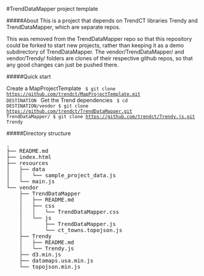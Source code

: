 #TrendDataMapper project template

#####About
This is a project that depends on TrendCT libraries Trendy and TrendDataMapper, which are separate repos.

This was removed from the TrendDataMapper repo so that this repository could be forked to start new projects, rather than keeping it as a demo subdirectory of TrendDataMapper. The vendor/TrendDataMapper/ and vendor/Trendy/ folders are clones of their respective github repos, so that any good changes can just be pushed there.

#####Quick start

Create a MapProjectTemplate
<code>
    $ git clone https://github.com/trendct/MapProjectTemplate.git DESTINATION
</code>
Get the Trend dependencies
<code>
    $ cd DESTINATION/vendor
    $ git clone https://github.com/trendct/TrendDataMapper.git TrendDataMapper/
    $ git clone https://github.com/trendct/Trendy.js.git Trendy
</code>

#####Directory structure
<pre>
.
├── README.md
├── index.html
├── resources
│   ├── data
│   │   └── sample_project_data.js
│   └── main.js
└── vendor
    ├── TrendDataMapper
    │   ├── README.md
    │   ├── css
    │   │   └── TrendDataMapper.css
    │   └── js
    │       ├── TrendDataMapper.js
    │       └── ct_towns.topojson.js
    ├── Trendy
    │   ├── README.md
    │   └── Trendy.js
    ├── d3.min.js
    ├── datamaps.usa.min.js
    └── topojson.min.js
</pre>